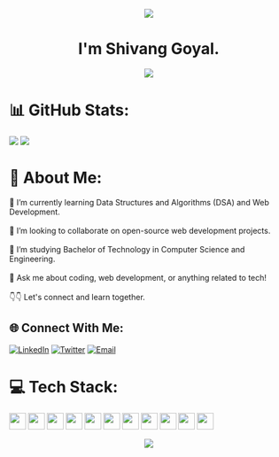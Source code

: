 <p align="center">
  <img src="https://capsule-render.vercel.app/api?type=waving&color=gradient&text=Hi👋&height=100&section=header"/>
</p>

<h1 align="center">I'm Shivang Goyal.</h1>
<p align="center">
  <a href="https://github.com/DenverCoder1/readme-typing-svg"><img src="https://readme-typing-svg.herokuapp.com?lines=Tech+Enthusiast;Aspiring+Web+Developer;%20Open+Source+Contributor;%20Learning+New+Tech+Stacks&center=true&width=580&height=45"></a>
</p>

# 📊 GitHub Stats:
![](https://github-readme-stats.vercel.app/api?username=shivangforsure&theme=highcontrast&hide_border=false&include_all_commits=true&count_private=true)
![](https://github-readme-stats.vercel.app/api/top-langs/?username=shivangforsure&theme=highcontrast&hide_border=false&include_all_commits=true&count_private=true&layout=compact)

<h1 align="left"> 💫 About Me:</h1>
🔭 I’m currently learning Data Structures and Algorithms (DSA) and Web Development.<br><br>
👯 I’m looking to collaborate on open-source web development projects.<br><br>
🌱 I’m studying Bachelor of Technology in Computer Science and Engineering.<br><br>
💬 Ask me about coding, web development, or anything related to tech!<br><br>
👇👇 Let's connect and learn together.<br>

## 🌐 Connect With Me:
[![LinkedIn](https://img.shields.io/badge/LinkedIn-Connect-blue?style=flat-square&logo=linkedin)](https://www.linkedin.com/in/shivang-goyal-08b660254/)
[![Twitter](https://img.shields.io/badge/Twitter-Follow-1ca0f1?style=flat-square&logo=twitter)](https://twitter.com/shivangforsure)
[![Email](https://img.shields.io/badge/Email-Contact%20Me-red?style=flat-square&logo=gmail)](mailto:shivanggoyal0204@gmail.com)

# 💻 Tech Stack:

<img src="https://img.shields.io/badge/-Python-green?logo=python&style=for-the-badge&logoColor=white" height="30">
<img src="https://img.shields.io/badge/-Java-orange?logo=java&style=for-the-badge&logoColor=white" height="30">
<img src="https://img.shields.io/badge/-C++-orange?logo=cplusplus&style=for-the-badge&logoColor=white" height="30">
<img src="https://img.shields.io/badge/-JavaScript-orange?logo=javascript&style=for-the-badge&logoColor=white" height="30">
<img src="https://img.shields.io/badge/-HTML-green?logo=html5&style=for-the-badge&logoColor=white" height="30">
<img src="https://img.shields.io/badge/-CSS-green?logo=css3&style=for-the-badge&logoColor=white" height="30">
<img src="https://img.shields.io/badge/-Node.js-orange?logo=node.js&style=for-the-badge&logoColor=white" height="30">
<img src="https://img.shields.io/badge/-Express.js-orange?logo=express&style=for-the-badge&logoColor=white" height="30">
<img src="https://img.shields.io/badge/-MongoDB-orange?logo=mongodb&style=for-the-badge&logoColor=white" height="30">
<img src="https://img.shields.io/badge/-MySQL-orange?logo=mysql&style=for-the-badge&logoColor=white" height="30">
<img src="https://img.shields.io/badge/-Postman-green?logo=postman&style=for-the-badge&logoColor=white" height="30">

  
<p align="center">
  <img src="https://capsule-render.vercel.app/api?type=waving&color=gradient&height=100&section=footer"/>
</p>

<!-- Proudly created with GPRM ( https://gprm.itsvg.in ) -->
